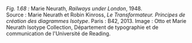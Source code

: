 *Fig. 1.68 :* Marie Neurath, *Railways under London*, 1948.  
Source : Marie Neurath et Robin Kinross, *Le Transformateur. Principes de création des diagrammes Isotype*. Paris : B42, 2013. Image : Otto et Marie Neurath Isotype Collection, Département de typographie et de communication de l'Université de Reading. 